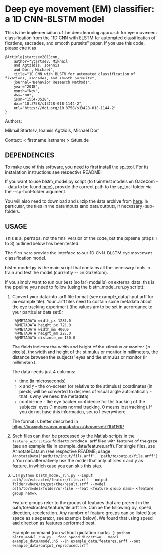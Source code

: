 # Deep eye movement (EM) classifier: a 1D CNN-BLSTM model

This is the implementation of the deep learning approach for eye movement classification from the "1D CNN with BLSTM for automated classification of fixations, saccades, and smooth pursuits" paper. If you use this code, please cite it as

    @Article{startsev2018cnn,
        author="Startsev, Mikhail
        and Agtzidis, Ioannis
        and Dorr, Michael",
        title="1D CNN with BLSTM for automated classification of fixations, saccades, and smooth pursuits",
        journal="Behavior Research Methods",
        year="2018",
        month="Nov",
        day="08",
        issn="1554-3528",
        doi="10.3758/s13428-018-1144-2",
        url="https://doi.org/10.3758/s13428-018-1144-2"
    }



Authors:

Mikhail Startsev, Ioannis Agtzidis, Michael Dorr

Contact: < firstname.lastname > @tum.de

## DEPENDENCIES

To make use of this software, you need to first install the [sp_tool](https://github.com/MikhailStartsev/sp_tool/). For its installation instructions see respective README!

If you want to use blstm_model.py script (to train/test models on GazeCom -- data to be found [here](http://michaeldorr.de/smoothpursuit/)), provide the correct path to the sp_tool folder via the --sp-tool-folder argument.


You will also need to download and unzip the data archive from [here](https://drive.google.com/drive/folders/1SPGTwUKnvZCUFJO05CnYTqakv-Akdth-?usp=sharing). In particular, the files in the data/inputs (and data/outputs, if necessary) sub-folders.





## USAGE


This is a, perhaps, not the final version of the code, but the pipeline (steps 1 to 3) outlined below has been tested.


The files here provide the interface to our 1D CNN-BLSTM eye movement classification model.

blstm_model.py is the main script that contains all the necessary tools to train and test the model (currently -- on GazeCom).

If you simply want to run our best (so far) model(s) on external data, this is the pipeline you need to follow (using the blstm_model_run.py script):

1. Convert your data into .arff file format (see example_data/input.arff for an example file). Your .arff files need to contain some metadata about the eye tracking experiment (the values are to be set in accordance to your particular data set!):

        %@METADATA width_px 1280.0
        %@METADATA height_px 720.0
        %@METADATA width_mm 400.0
        %@METADATA height_mm 225.0
        %@METADATA distance_mm 450.0

    The fields indicate the width and height of the stimulus or monitor (in pixels), 
    the width and height of the stimulus or monitor in millimeters,
    the distance between the subjects' eyes and the stimulus or monitor (in millimeters).

    The data needs just 4 columns:
    * time (in microseconds)
    * x and y - the on-screen (or relative to the stimulus) coordinates (in piexls; will be converted to degrees of visual angle automatically - that is why we need the metadata)
    * confidence - the eye tracker confidence for the tracking of the subjects' eyes (1 means normal tracking, 0 means lost tracking). If you do not have this information, set to 1 everywhere.

    The format is better described in https://ieeexplore.ieee.org/abstract/document/7851169/ 

2. Such files can then be processed by the Matlab scripts in the `feature_extraction` folder to produce .arff files with features of the gaze (see an example file in example_data/features.arff). For single files, use AnnotateData.m (see respective README; usage: `AnnotateData('path/to/input/file.arff', 'path/to/output/file.arff')` ). You can alternatively use the model that only utilises x and y as feature, in which case you can skip this step.

3. Call `python blstm_model_run.py --input path/to/extracted/feature/file.arff --output folder/where/to/put/the/result.arff --model path/to/model/folder/or/file --feat <feature group name> <feature group name>`.

      Feature groups refer to the groups of features that are present in the path/to/extracted/feature/file.arff file. Can be the following: xy, speed, direction, acceleration. Any number of feature groups can be listed (use space as a separator, see example below). We found that using speed and direction as features performed best.

      Example command (run without quotation marks ` `): 
      `python blstm_model_run.py --feat speed direction --model example_data/model.h5 --in example_data/features.arff --out example_data/output_reproduced.arff`
